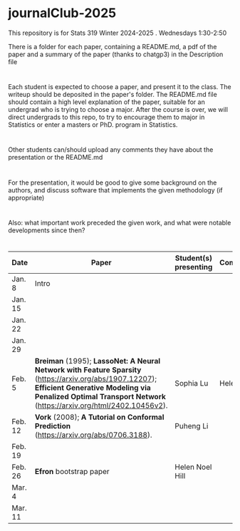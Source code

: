 # journalClub-2025


This repository is for Stats 319 Winter 2024-2025 . Wednesdays 1:30-2:50

There is a folder for each paper, containing a README.md, a pdf of the paper and a summary of the paper (thanks to chatgp3) in
the Description file
#
Each student is expected to choose a paper, and present it to the class. The writeup should be deposited in the paper's folder.
The README.md file should contain a high level explanation of the paper, suitable for an undergrad who is trying to choose a major.
After the course is over, we will direct undergrads to this repo, to try to encourage them to major in Statistics or enter a  masters or PhD. program in Statistics.

#
Other students can/should upload  any comments they have about the presentation or the README.md
#
For the presentation, it would be good to  give some background on the authors, and discuss software that implements the given methodology (if appropriate)
#
Also: what important work preceded the given work, and what were notable developments since then?
#

| Date | Paper   | Student(s) presenting |   Commenters  |   
|----| ---- |-------- |   ---------   |
|   Jan. 8   |  Intro      |            |     |
|   Jan. 15   |       |            | |
|   Jan. 22   ||         |  |
|   Jan. 29   |     |     | |
|   Feb. 5   | **Breiman** (1995); **LassoNet: A Neural Network with Feature Sparsity** (https://arxiv.org/abs/1907.12207); **Efficient Generative Modeling via Penalized Optimal Transport Network** (https://arxiv.org/html/2402.10456v2). | Sophia Lu | Helen |
|   Feb. 12   |  **Vork** (2008); **A Tutorial on Conformal Prediction** (https://arxiv.org/abs/0706.3188). |    Puheng Li   |   |
|   Feb. 19   |       |   |          |
|   Feb.  26   | **Efron** bootstrap paper    | Helen Noel Hill | |
|   Mar. 4   |        |             |  |
 |   Mar. 11   |      |       |  |


